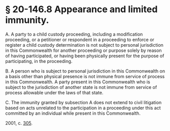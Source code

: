# § 20-146.8 Appearance and limited immunity.

<p>A. A party to a child custody proceeding, including a modification proceeding, or a petitioner or respondent in a proceeding to enforce or register a child custody determination is not subject to personal jurisdiction in this Commonwealth for another proceeding or purpose solely by reason of having participated, or having been physically present for the purpose of participating, in the proceeding.</p><p>B. A person who is subject to personal jurisdiction in this Commonwealth on a basis other than physical presence is not immune from service of process in this Commonwealth. A party present in this Commonwealth who is subject to the jurisdiction of another state is not immune from service of process allowable under the laws of that state.</p><p>C. The immunity granted by subsection A does not extend to civil litigation based on acts unrelated to the participation in a proceeding under this act committed by an individual while present in this Commonwealth.</p><p>2001, c. <a href='http://lis.virginia.gov/cgi-bin/legp604.exe?011+ful+CHAP0305'>305</a>.</p>